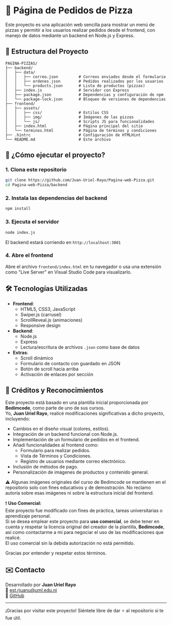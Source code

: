 
# 🍕 Página de Pedidos de Pizza

Este proyecto es una aplicación web sencilla para mostrar un menú de pizzas y permitir a los usuarios realizar
pedidos desde el frontend, con manejo de datos mediante un backend en Node.js y Express.

## 📁 Estructura del Proyecto

```plaintext
PAGINA-PIZZAS/
├── backend/
│   ├── data/
│   │   ├── correo.json         # Correos enviados desde el formulario
│   │   ├── ordenes.json        # Pedidos realizados por los usuarios
│   │   └── products.json       # Lista de productos (pizzas)
│   ├── index.js                # Servidor con Express
│   ├── package.json            # Dependencias y configuración de npm
│   └── package-lock.json       # Bloqueo de versiones de dependencias
├── frontend/
│   ├── assets/
│   │   ├── css/                # Estilos CSS
│   │   ├── img/                # Imágenes de las pizzas
│   │   └── js/                 # Scripts JS para funcionalidades
│   ├── index.html              # Página principal del sitio
│   └── terminos.html           # Página de términos y condiciones
├── .hintrc                     # Configuración de HTMLHint
└── README.md                   # Este archivo
```

## 🚀 ¿Cómo ejecutar el proyecto?

### 1. Clona este repositorio

```bash
git clone https://github.com/Juan-Uriel-Rayo/Pagina-web-Pizza.git
cd Pagina-web-Pizza/backend
```

### 2. Instala las dependencias del backend

```bash
npm install
```

### 3. Ejecuta el servidor

```bash
node index.js
```

El backend estará corriendo en `http://localhost:3001`

### 4. Abre el frontend

Abre el archivo `frontend/index.html` en tu navegador o usa una extensión como "Live Server" en Visual Studio Code para visualizarlo.

## 🛠️ Tecnologías Utilizadas

- **Frontend**:
  - HTML5, CSS3, JavaScript
  - Swiper.js (carrusel)
  - ScrollReveal.js (animaciones)
  - Responsive design
- **Backend**:
  - Node.js
  - Express
  - Lectura/escritura de archivos `.json` como base de datos
- **Extras**:
  - Scroll dinámico
  - Formulario de contacto con guardado en JSON
  - Botón de scroll hacia arriba
  - Activación de enlaces por sección

## 📌 Créditos y Reconocimientos

Este proyecto está basado en una plantilla inicial proporcionada por **Bedimcode**, como parte de uno de sus cursos.  
Yo, **Juan Uriel Rayo**, realicé modificaciones significativas a dicho proyecto, incluyendo:

- Cambios en el diseño visual (colores, estilos).
- Integración de un backend funcional con Node.js.
- Implementación de un formulario de pedidos en el frontend.
- Añadí funcionalidades al frontend como:
  - Formulario para realizar pedidos.
  - Vista de Términos y Condiciones.
  - Registro de usuarios mediante correo electrónico.
- Inclusión de métodos de pago.
- Personalización de imágenes de productos y contenido general.

⚠️ Algunas imágenes originales del curso de Bedimcode se mantienen en el repositorio solo con fines educativos y de demostración. No reclamo autoría sobre esas imágenes ni sobre la estructura inicial del frontend.

❗ **Uso Comercial:**  
Este proyecto fue modificado con fines de práctica, tareas universitarias o aprendizaje personal.  
Si se desea emplear este proyecto para **uso comercial**, se debe tener en cuenta y respetar la licencia original del creador de la plantilla, **Bedimcode**, así como contactarme a mí para negociar el uso de las modificaciones que realicé.  
El uso comercial sin la debida autorización no está permitido.

Gracias por entender y respetar estos términos.

## ✉️ Contacto

Desarrollado por **Juan Uriel Rayo**  
📧 <est.rjuanu@uml.edu.ni>  
🔗 [GitHub](https://github.com/Juan-Uriel-Rayo)

---

¡Gracias por visitar este proyecto! Siéntete libre de dar ⭐️ al repositorio si te fue útil.
